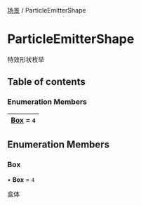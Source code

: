 [场景](../groups/场景.场景.md) / ParticleEmitterShape

# ParticleEmitterShape <Badge type="tip" text="Enumeration" /> <Score text="ParticleEmitterShape" />

特效形状枚举

## Table of contents

### Enumeration Members <Score text="Enumeration" /> 
| **[Box](mw.ParticleEmitterShape.md#box)** = ``4``  |
| :----- |

## Enumeration Members

### Box <Score text="Box" /> 

• **Box** = ``4``

盒体
